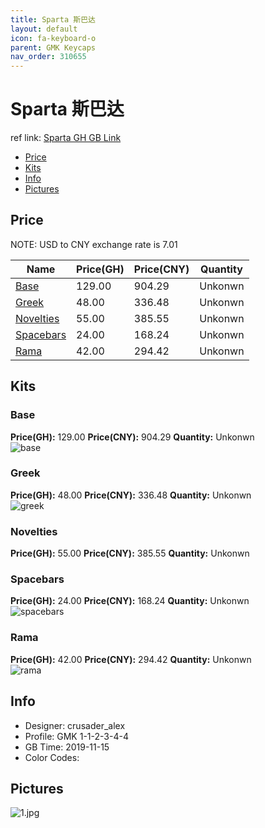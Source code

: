 ```yaml
---
title: Sparta 斯巴达
layout: default
icon: fa-keyboard-o
parent: GMK Keycaps
nav_order: 310655
---
```


# Sparta 斯巴达

ref link: [Sparta GH GB Link](https://geekhack.org/index.php?topic=103429.0)  

* [Price](#price)  
* [Kits](#kits)  
* [Info](#info)  
* [Pictures](#pictures)  


## Price  
NOTE: USD to CNY exchange rate is 7.01

| Name          | Price(GH)    |  Price(CNY) | Quantity |
| ------------- | ------------ |  ---------- | -------- |
|[Base](#base)|129.00|904.29|Unkonwn|
|[Greek](#greek)|48.00|336.48|Unkonwn|
|[Novelties](#novelties)|55.00|385.55|Unkonwn|
|[Spacebars](#spacebars)|24.00|168.24|Unkonwn|
|[Rama](#rama)|42.00|294.42|Unkonwn|


## Kits  
### Base  
**Price(GH):** 129.00    **Price(CNY):** 904.29    **Quantity:** Unkonwn  
<img src="{{ 'assets/images/gmk-keycaps/sparta/kits_pics/base.jpg' | relative_url }}" alt="base" class="image featured">

### Greek  
**Price(GH):** 48.00    **Price(CNY):** 336.48    **Quantity:** Unkonwn  
<img src="{{ 'assets/images/gmk-keycaps/sparta/kits_pics/greek.png' | relative_url }}" alt="greek" class="image featured">

### Novelties  
**Price(GH):** 55.00    **Price(CNY):** 385.55    **Quantity:** Unkonwn  
### Spacebars  
**Price(GH):** 24.00    **Price(CNY):** 168.24    **Quantity:** Unkonwn  
<img src="{{ 'assets/images/gmk-keycaps/sparta/kits_pics/spacebars.jpg' | relative_url }}" alt="spacebars" class="image featured">

### Rama  
**Price(GH):** 42.00    **Price(CNY):** 294.42    **Quantity:** Unkonwn  
<img src="{{ 'assets/images/gmk-keycaps/sparta/kits_pics/rama.png' | relative_url }}" alt="rama" class="image featured">


## Info  
* Designer: crusader_alex  
* Profile: GMK 1-1-2-3-4-4  
* GB Time: 2019-11-15  
* Color Codes: 


## Pictures  
<img src="{{ 'assets/images/gmk-keycaps/sparta/rendering_pics/1.jpg' | relative_url }}" alt="1.jpg" class="image featured">
